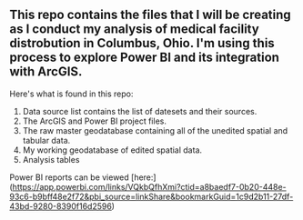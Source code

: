 This repo contains the files that I will be creating as I conduct my analysis of medical facility distrobution in Columbus, Ohio. 
I'm using this process to explore Power BI and its integration with ArcGIS.
---------------------------------------------------------------

Here's what is found in this repo:

1. Data source list contains the list of datesets and their sources.
2. The ArcGIS and Power BI project files.
3. The raw master geodatabase containing all of the unedited spatial and tabular data.
4. My working geodatabase of edited spatial data.
5. Analysis tables 

Power BI reports can be viewed [here:] (https://app.powerbi.com/links/VQkbQfhXmi?ctid=a8baedf7-0b20-448e-93c6-b9bff48e2f72&pbi_source=linkShare&bookmarkGuid=1c9d2b11-27df-43bd-9280-8390f16d2596)
